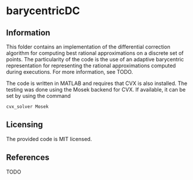 barycentricDC
==============================================

## Information
This folder contains an implementation of the
differential correction algorithm for computing
best rational approximations on a discrete set
of points. The particularity of the code is the
use of an adaptive barycentric representation
for representing the rational approximations
computed during executions. For more information,
see TODO.

The code is written in MATLAB and requires that
CVX is also installed. The testing was done using
the Mosek backend for CVX. If available, it can
be set by using the command
```
cvx_solver Mosek
```

## Licensing

The provided code is MIT licensed.

## References
TODO
